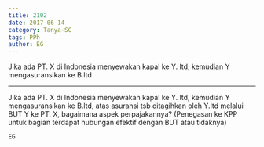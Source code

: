 ```yaml
---
title: 2102
date: 2017-06-14
category: Tanya-SC
tags: PPh
author: EG
---
```


Jika ada PT. X di Indonesia menyewakan kapal ke Y. ltd, kemudian Y mengasuransikan ke B.ltd

---

Jika ada PT. X di Indonesia menyewakan kapal ke Y. ltd, kemudian Y mengasuransikan ke B.ltd, atas asuransi tsb ditagihkan oleh Y.ltd melalui BUT Y ke PT. X, bagaimana aspek perpajakannya? (Penegasan ke KPP untuk bagian terdapat hubungan efektif dengan BUT atau tidaknya)

`EG`
